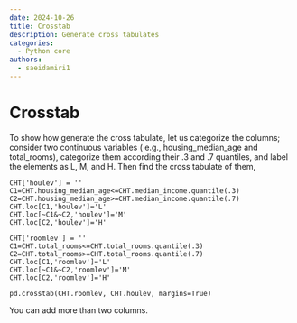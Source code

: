```yaml
---
date: 2024-10-26
title: Crosstab
description: Generate cross tabulates
categories:
  - Python core
authors:
  - saeidamiri1
---
```


# Crosstab
To show how generate the cross tabulate, let us categorize the columns; consider two continuous variables ( e.g., housing_median_age and total_rooms), categorize them according their .3 and .7 quantiles, and label the elements as L, M, and H. Then find the cross tabulate of them,

<!-- more -->

```
CHT['houlev'] = ''
C1=CHT.housing_median_age<=CHT.median_income.quantile(.3)
C2=CHT.housing_median_age>=CHT.median_income.quantile(.7)
CHT.loc[C1,'houlev']='L'
CHT.loc[~C1&~C2,'houlev']='M'
CHT.loc[C2,'houlev']='H'

CHT['roomlev'] = ''
C1=CHT.total_rooms<=CHT.total_rooms.quantile(.3)
C2=CHT.total_rooms>=CHT.total_rooms.quantile(.7)
CHT.loc[C1,'roomlev']='L'
CHT.loc[~C1&~C2,'roomlev']='M'
CHT.loc[C2,'roomlev']='H'

pd.crosstab(CHT.roomlev, CHT.houlev, margins=True)
```

You can add more than two columns.